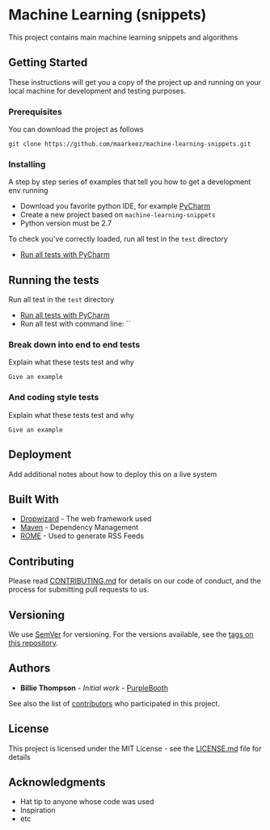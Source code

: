 # Machine Learning (snippets)

This project contains main machine learning snippets and algorithms

## Getting Started

These instructions will get you a copy of the project up and running on your local machine for development and testing purposes.

### Prerequisites

You can download the project as follows

```
git clone https://github.com/maarkeez/machine-learning-snippets.git
```

### Installing

A step by step series of examples that tell you how to get a development env running

   * Download you favorite python IDE, for example [PyCharm](https://www.jetbrains.com/es-es/pycharm/download)
   * Create a new project based on `machine-learning-snippets`
   * Python version must be 2.7 

To check you've correctly loaded, run all test in the `test` directory

   * [Run all tests with PyCharm](https://www.jetbrains.com/help/pycharm/performing-tests.html)
   

## Running the tests

Run all test in the `test` directory

   * [Run all tests with PyCharm](https://www.jetbrains.com/help/pycharm/performing-tests.html)
   * Run all test with command line: ``



### Break down into end to end tests

Explain what these tests test and why

```
Give an example
```

### And coding style tests

Explain what these tests test and why

```
Give an example
```

## Deployment

Add additional notes about how to deploy this on a live system

## Built With

* [Dropwizard](http://www.dropwizard.io/1.0.2/docs/) - The web framework used
* [Maven](https://maven.apache.org/) - Dependency Management
* [ROME](https://rometools.github.io/rome/) - Used to generate RSS Feeds

## Contributing

Please read [CONTRIBUTING.md](https://gist.github.com/PurpleBooth/b24679402957c63ec426) for details on our code of conduct, and the process for submitting pull requests to us.

## Versioning

We use [SemVer](http://semver.org/) for versioning. For the versions available, see the [tags on this repository](https://github.com/your/project/tags). 

## Authors

* **Billie Thompson** - *Initial work* - [PurpleBooth](https://github.com/PurpleBooth)

See also the list of [contributors](https://github.com/your/project/contributors) who participated in this project.

## License

This project is licensed under the MIT License - see the [LICENSE.md](LICENSE.md) file for details

## Acknowledgments

* Hat tip to anyone whose code was used
* Inspiration
* etc

